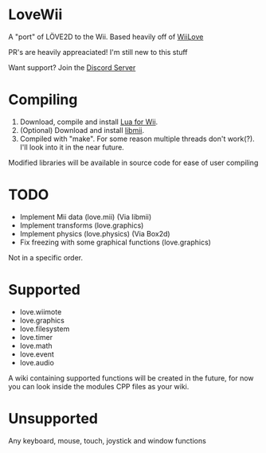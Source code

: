 # LoveWii

A "port" of LÖVE2D to the Wii. Based heavily off of [WiiLove](https://github.com/HTV04/WiiLove)

PR's are heavily appreaciated! I'm still new to this stuff

Want support? Join the [Discord Server](https://discord.gg/wqkQxKNNu5)

# Compiling

1. Download, compile and install [Lua for Wii](https://wiibrew.org/wiki/Lua_for_Wii).
2. (Optional) Download and install [libmii](https://wiibrew.org/wiki/Libmii).
3. Compiled with "make". For some reason multiple threads don't work(?). I'll look into it in the near future.

Modified libraries will be available in source code for ease of user compiling

# TODO
- Implement Mii data (love.mii) (Via libmii)
- Implement transforms (love.graphics)
- Implement physics (love.physics) (Via Box2d)
- Fix freezing with some graphical functions (love.graphics)

Not in a specific order.

# Supported
- love.wiimote
- love.graphics
- love.filesystem
- love.timer
- love.math
- love.event
- love.audio

A wiki containing supported functions will be created in the future, for now you can look inside the modules CPP files as your wiki.

# Unsupported
Any keyboard, mouse, touch, joystick and window functions
